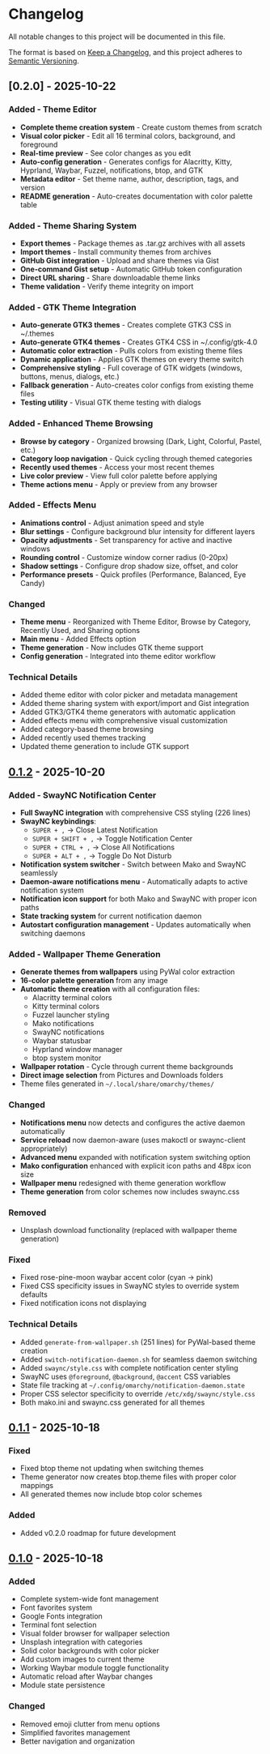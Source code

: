 # Changelog

All notable changes to this project will be documented in this file.

The format is based on [Keep a Changelog](https://keepachangelog.com/en/1.0.0/),
and this project adheres to [Semantic Versioning](https://semver.org/spec/v2.0.0.html).

## [0.2.0] - 2025-10-22

### Added - Theme Editor
- **Complete theme creation system** - Create custom themes from scratch
- **Visual color picker** - Edit all 16 terminal colors, background, and foreground
- **Real-time preview** - See color changes as you edit
- **Auto-config generation** - Generates configs for Alacritty, Kitty, Hyprland, Waybar, Fuzzel, notifications, btop, and GTK
- **Metadata editor** - Set theme name, author, description, tags, and version
- **README generation** - Auto-creates documentation with color palette table

### Added - Theme Sharing System
- **Export themes** - Package themes as .tar.gz archives with all assets
- **Import themes** - Install community themes from archives
- **GitHub Gist integration** - Upload and share themes via Gist
- **One-command Gist setup** - Automatic GitHub token configuration
- **Direct URL sharing** - Share downloadable theme links
- **Theme validation** - Verify theme integrity on import

### Added - GTK Theme Integration
- **Auto-generate GTK3 themes** - Creates complete GTK3 CSS in ~/.themes
- **Auto-generate GTK4 themes** - Creates GTK4 CSS in ~/.config/gtk-4.0
- **Automatic color extraction** - Pulls colors from existing theme files
- **Dynamic application** - Applies GTK themes on every theme switch
- **Comprehensive styling** - Full coverage of GTK widgets (windows, buttons, menus, dialogs, etc.)
- **Fallback generation** - Auto-creates color configs from existing theme files
- **Testing utility** - Visual GTK theme testing with dialogs

### Added - Enhanced Theme Browsing
- **Browse by category** - Organized browsing (Dark, Light, Colorful, Pastel, etc.)
- **Category loop navigation** - Quick cycling through themed categories
- **Recently used themes** - Access your most recent themes
- **Live color preview** - View full color palette before applying
- **Theme actions menu** - Apply or preview from any browser

### Added - Effects Menu
- **Animations control** - Adjust animation speed and style
- **Blur settings** - Configure background blur intensity for different layers
- **Opacity adjustments** - Set transparency for active and inactive windows
- **Rounding control** - Customize window corner radius (0-20px)
- **Shadow settings** - Configure drop shadow size, offset, and color
- **Performance presets** - Quick profiles (Performance, Balanced, Eye Candy)

### Changed
- **Theme menu** - Reorganized with Theme Editor, Browse by Category, Recently Used, and Sharing options
- **Main menu** - Added Effects option
- **Theme generation** - Now includes GTK theme support
- **Config generation** - Integrated into theme editor workflow

### Technical Details
- Added theme editor with color picker and metadata management
- Added theme sharing system with export/import and Gist integration
- Added GTK3/GTK4 theme generators with automatic application
- Added effects menu with comprehensive visual customization
- Added category-based theme browsing
- Added recently used themes tracking
- Updated theme generation to include GTK support

## [0.1.2] - 2025-10-20

### Added - SwayNC Notification Center
- **Full SwayNC integration** with comprehensive CSS styling (226 lines)
- **SwayNC keybindings**:
  - `SUPER + ,` → Close Latest Notification
  - `SUPER + SHIFT + ,` → Toggle Notification Center
  - `SUPER + CTRL + ,` → Close All Notifications
  - `SUPER + ALT + ,` → Toggle Do Not Disturb
- **Notification system switcher** - Switch between Mako and SwayNC seamlessly
- **Daemon-aware notifications menu** - Automatically adapts to active notification system
- **Notification icon support** for both Mako and SwayNC with proper icon paths
- **State tracking system** for current notification daemon
- **Autostart configuration management** - Updates automatically when switching daemons

### Added - Wallpaper Theme Generation
- **Generate themes from wallpapers** using PyWal color extraction
- **16-color palette generation** from any image
- **Automatic theme creation** with all configuration files:
  - Alacritty terminal colors
  - Kitty terminal colors
  - Fuzzel launcher styling
  - Mako notifications
  - SwayNC notifications
  - Waybar statusbar
  - Hyprland window manager
  - btop system monitor
- **Wallpaper rotation** - Cycle through current theme backgrounds
- **Direct image selection** from Pictures and Downloads folders
- Theme files generated in `~/.local/share/omarchy/themes/`

### Changed
- **Notifications menu** now detects and configures the active daemon automatically
- **Service reload** now daemon-aware (uses makoctl or swaync-client appropriately)
- **Advanced menu** expanded with notification system switching option
- **Mako configuration** enhanced with explicit icon paths and 48px icon size
- **Wallpaper menu** redesigned with theme generation workflow
- **Theme generation** from color schemes now includes swaync.css

### Removed
- Unsplash download functionality (replaced with wallpaper theme generation)

### Fixed
- Fixed rose-pine-moon waybar accent color (cyan → pink)
- Fixed CSS specificity issues in SwayNC styles to override system defaults
- Fixed notification icons not displaying

### Technical Details
- Added `generate-from-wallpaper.sh` (251 lines) for PyWal-based theme creation
- Added `switch-notification-daemon.sh` for seamless daemon switching
- Added `swaync/style.css` with complete notification center styling
- SwayNC uses `@foreground`, `@background`, `@accent` CSS variables
- State file tracking at `~/.config/omarchy/notification-daemon.state`
- Proper CSS selector specificity to override `/etc/xdg/swaync/style.css`
- Both mako.ini and swaync.css generated for all themes

## [0.1.1] - 2025-10-18

### Fixed
- Fixed btop theme not updating when switching themes
- Theme generator now creates btop.theme files with proper color mappings
- All generated themes now include btop color schemes

### Added
- Added v0.2.0 roadmap for future development

## [0.1.0] - 2025-10-18

### Added
- Complete system-wide font management
- Font favorites system
- Google Fonts integration
- Terminal font selection
- Visual folder browser for wallpaper selection
- Unsplash integration with categories
- Solid color backgrounds with color picker
- Add custom images to current theme
- Working Waybar module toggle functionality
- Automatic reload after Waybar changes
- Module state persistence

### Changed
- Removed emoji clutter from menu options
- Simplified favorites management
- Better navigation and organization

[0.1.2]: https://github.com/0xMassi/omarchy-rice-config/compare/v0.1.1...v0.1.2
[0.1.1]: https://github.com/0xMassi/omarchy-rice-config/compare/v0.1.0...v0.1.1
[0.1.0]: https://github.com/0xMassi/omarchy-rice-config/releases/tag/v0.1.0
